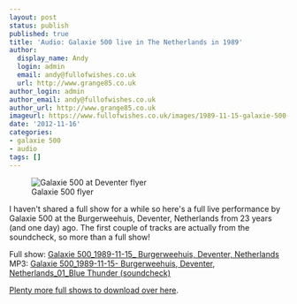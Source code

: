 ```yaml
---
layout: post
status: publish
published: true
title: 'Audio: Galaxie 500 live in The Netherlands in 1989'
author:
  display_name: Andy
  login: admin
  email: andy@fullofwishes.co.uk
  url: http://www.grange85.co.uk
author_login: admin
author_email: andy@fullofwishes.co.uk
author_url: http://www.grange85.co.uk
imageurl: https://www.fullofwishes.co.uk/images/1989-11-15-galaxie-500-deventer-flyer.jpg
date: '2012-11-16'
categories:
- galaxie 500
- audio
tags: []
---
```

<figure>
<img src="https://media.fullofwishes.co.uk/images/1989-11-15-galaxie-500-deventer-flyer.jpg" alt="Galaxie 500 at Deventer flyer">
<figcaption>Galaxie 500 flyer</figcaption></figure>
<p>I haven't shared a full show for a while so here's a full live performance by Galaxie 500 at the Burgerweehuis, Deventer, Netherlands from 23 years (and one day) ago. The first couple of tracks are actually from the soundcheck, so more than a full show! </p>
<p>Full show: <a href="http://www.mediafire.com/?9n3ba66qvkttcaw">Galaxie 500_1989-11-15_ Burgerweehuis, Deventer, Netherlands</a><br />
MP3: <a href="https://www.box.com/shared/5ev8o4gsgw">Galaxie 500_1989-11-15- Burgerweehuis, Deventer, Netherlands_01_Blue Thunder (soundcheck)</a></p>
<p><a href="http://www.mediafire.com/?2fj87mw7q1rqo">Plenty more full shows to download over here</a>.</p>
